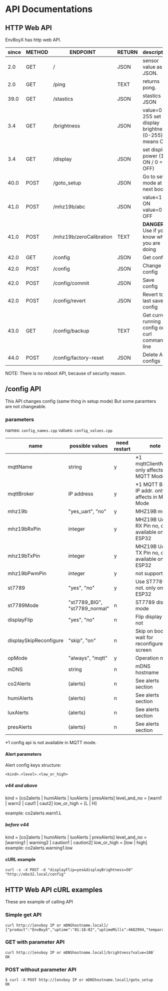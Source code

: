 # API Documentations

## HTTP Web API

EnvBoyX has http web API.

| since | METHOD | ENDPOINT      | RETURN | description                |
| ------| ------ | ------------- | -------------------------- | -------|
| 2.0   | GET | /             | JSON | sensor value as JSON.|
| 2.0   | GET | /ping         | TEXT | returns pong. |
| 39.0  | GET | /stastics     | JSON | stastics JSON |
| 3.4   | GET | /brightness   | JSON | value=0-255 set display brightness (0-255) 0 means OFF |
| 3.4   | GET | /display      | JSON | set display power (1 = ON / 0 = OFF) |
| 40.0  | POST | /goto_setup  | JSON | Go to setup mode at next boot |
| 41.0  | POST | /mhz19b/abc  | JSON | value=1 ON value=0 OFF |
| 41.0  | POST | /mhz19b/zeroCalibration | TEXT | __DANGER__ Use if you know what you are doing |
| 42.0  | GET  | /config                 | JSON | Get config |
| 42.0  | POST | /config                 | JSON | Change config |
| 42.0  | POST | /config/commit          | JSON | Save config |
| 42.0  | POST | /config/revert          | JSON | Revert to last saved config |
| 43.0  | GET | /config/backup          | TEXT | Get current running config on curl command line |
| 44.0  | POST | /config/factory-reset   | JSON | Delete ALL configs | 

NOTE: There is no reboot API, because of security reason.

## /config API

This API changes config (same thing in setup mode)
But some paramters are not changeable.

### parameters 

names: `config_names.cpp`
values: `config_values.cpp`

| name | possible values | need restart | note                       |
|------|-----------------| -- | ------------------------ |
| mqttName   | string | y | *1 mqttClientName. only affects in MQTT Mode |
| mqttBroker | IP address | y | *1 MQTT Broker IP addr. only affects in MQTT Mode |
| mhz19b | "yes_uart", "no" | y | MHZ19B mode |
| mhz19bRxPin | integer | y | MHZ19B UART RX Pin no, only available on ESP32 | 
| mhz19bTxPin | integer | y | MHZ19B UART TX Pin no, only available on ESP32 | 
| mhz19bPwmPin | integer | y | not supported |
| st7789 | "yes", "no" | y | Use ST7789 or not. only on ESP32 |
| st7789Mode | "st7789_BIG", "st7789_normal" | n | ST7789 display mode |
| displayFlip | "yes", "no" | n | Flip display or not |
| displaySkipReconfigure | "skip", "on" | n | Skip on boot wait for reconfigure screen |
| opMode | "always", "mqtt" | y | Operation mode |
| mDNS | string | n | mDNS hostname |
| co2Alerts  | {alerts} | n | See alerts section |
| humiAlerts | {alerts} | n | See alerts section |
| luxAlerts  | {alerts} | n | See alerts section |
| presAlerts | {alerts} | n | See alerts section |

*1 config api is not available in MQTT mode.

#### Alert parameters

Alert config keys structure:

`<kind>.<level>.<low_or_high>`

##### v44 and above

kind = [co2alerts | humiAlerts | luxAlerts | presAlerts]
level_and_no = [warn1 | warn2 | caut1 | caut2]
low_or_high = [L | H]

example: co2alerts.warn1.L

##### before v44

kind = [co2alerts | humiAlerts | luxAlerts | presAlerts]
level_and_no = [warning1 | warning2 | caution1 | caution2]
low_or_high = [low | high]
example: co2alerts.warning1.low 
#### cURL example

```
curl -s -X POST -d "displayFlip=yes&displayBrightness=50" "http://ebx32.local/config"
```

## HTTP Web API cURL examples

These are example of calling API

### Simple get API

```
curl http://[envboy IP or mDNShostname.local]/
{"product":"EnvBoyX","uptime":"01:18:02","uptimeMills":4682994,"temparature":"28.60","humidity":"35.00","pressure":"976.81","luminous":"16","luminousIr":"2","co2ppm":"-999","co2ppmAccuracy":"","rssi":-12}
```

### GET with parameter API

```
curl http://[envboy IP or mDNShostname.local]/brightness?value=100`
OK
```

### POST without parameter API

```
$ curl -X POST http://[envboy IP or mDNShostname.local]/goto_setup
OK
```
